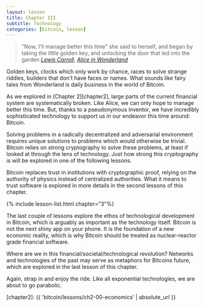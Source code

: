 ```yaml
---
layout: lesson
title: Chapter III
subtitle: Technology
categories: [bitcoin, lesson]
---
```


> "Now, I'll manage better this time" she said to herself, and began by taking
> the little golden key, and unlocking the door that led into the garden
> <cite>[Lewis Carroll][carroll], [Alice in Wonderland][alice]</cite>

Golden keys, clocks which only work by chance, races to solve strange riddles,
builders that don't have faces or names. What sounds like fairy tales from
Wonderland is daily business in the world of Bitcoin.

As we explored in [Chapter 2][chapter2], large parts of the current financial
system are systematically broken. Like Alice, we can only hope to manage better
this time. But, thanks to a pseudonymous inventor, we have incredibly
sophisticated technology to support us in our endeavor this time around:
Bitcoin.

Solving problems in a radically decentralized and adversarial environment
requires unique solutions to problems which would otherwise be trivial. Bitcoin
relies on strong cryptography to solve these problems, at least if looked at
through the lens of technology. Just how strong this cryptography is will be
explored in one of the following lessons.

Bitcoin replaces trust in institutions with cryptographic proof, relying on the
authority of physics instead of centralized authorities. What it means to trust
software is explored in more details in the second lessons of this chapter.

{% include lesson-list.html chapter="3"%}

The last couple of lessons explore the ethos of technological development in
Bitcoin, which is arguably as important as the technology itself. Bitcoin is not
the next shiny app on your phone. It is the foundation of a new economic
reality, which is why Bitcoin should be treated as nuclear-reactor grade
financial software.

Where are we in this financial/societal/technological revolution? Networks and
technologies of the past may serve as metaphors for Bitcoins future, which are
explored in the last lesson of this chapter.

Again, strap in and enjoy the ride. Like all exponential technologies, we are
about to go parabolic.

<!-- Internal -->
[chapter2]: {{ 'bitcoin/lessons/ch2-00-economics' | absolute_url }}

<!-- Wikipedia -->
[alice]: https://en.wikipedia.org/wiki/Alice%27s_Adventures_in_Wonderland
[carroll]: https://en.wikipedia.org/wiki/Lewis_Carroll
